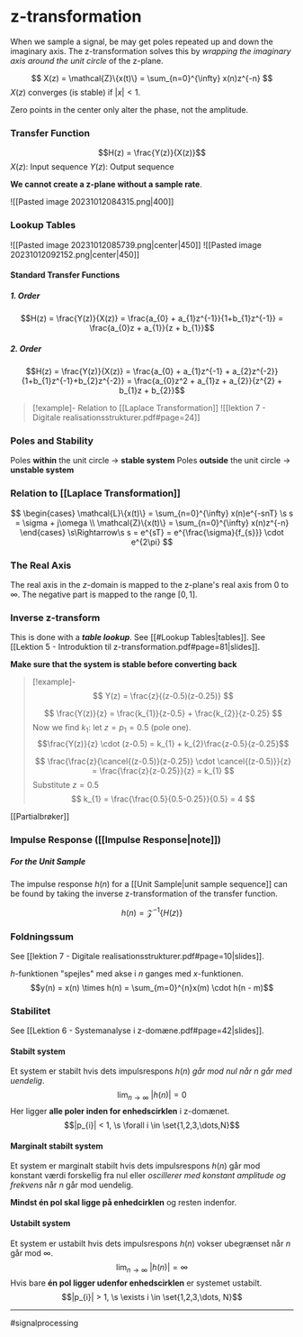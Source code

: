 # z-transformation

When we sample a signal, be may get poles repeated up and down the imaginary axis. The z-transformation solves this by *wrapping the imaginary axis around the unit circle* of the z-plane.

$$ X(z) = \mathcal{Z}\{x(t)\} = \sum_{n=0}^{\infty} x(n)z^{-n}  $$
$X(z)$ converges (is stable) if $|x| < 1$.

Zero points in the center only alter the phase, not the amplitude.
### Transfer Function
$$H(z) = \frac{Y(z)}{X(z)}$$
$X(z)$: Input sequence
$Y(z)$: Output sequence

**We cannot create a z-plane without a sample rate**.

![[Pasted image 20231012084315.png|400]]

### Lookup Tables
![[Pasted image 20231012085739.png|center|450]]
![[Pasted image 20231012092152.png|center|450]]

#### Standard Transfer Functions
##### 1. Order
$$H(z) = \frac{Y(z)}{X(z)} = \frac{a_{0} + a_{1}z^{-1}}{1+b_{1}z^{-1}} = \frac{a_{0}z + a_{1}}{z + b_{1}}$$
##### 2. Order
$$H(z) = \frac{Y(z)}{X(z)} = \frac{a_{0} + a_{1}z^{-1} + a_{2}z^{-2}}{1+b_{1}z^{-1}+b_{2}z^{-2}} = \frac{a_{0}z^2 + a_{1}z + a_{2}}{z^{2} + b_{1}z + b_{2}}$$


>[!example]- Relation to [[Laplace Transformation]]
>![[lektion 7 - Digitale realisationsstrukturer.pdf#page=24]]

### Poles and Stability
Poles **within** the unit circle -> **stable system**
Poles **outside** the unit circle -> **unstable system**

### Relation to [[Laplace Transformation]]

$$
\begin{cases}
\mathcal{L}\{x(t)\} = \sum_{n=0}^{\infty} x(n)e^{-snT} \s s = \sigma + j\omega \\ 
\mathcal{Z}\{x(t)\} = \sum_{n=0}^{\infty} x(n)z^{-n} 
\end{cases}
\s\Rightarrow\s
s = e^{sT} = e^{\frac{\sigma}{f_{s}}} \cdot e^{2\pi}
$$

### The Real Axis
The real axis in the $z$-domain is mapped to the z-plane's real axis from $0$ to $\infty$. The negative part is mapped to the range $[0, 1]$.

### Inverse z-transform
This is done with a ***table lookup***. See [[#Lookup Tables|tables]]. See [[Lektion 5 - Introduktion til z-transformation.pdf#page=81|slides]].

**Make sure that the system is stable before converting back**

>[!example]-
>$$
>Y(z) = \frac{z}{(z-0.5)(z-0.25)}
>$$
>
>$$
>\frac{Y(z)}{z} = \frac{k_{1}}{z-0.5} + \frac{k_{2}}{z-0.25}
>$$
>Now we find $k_{1}$: let $z=p_{1} = 0.5$ (pole one).
>$$\frac{Y(z)}{z} \cdot (z-0.5) = k_{1} + k_{2}\frac{z-0.5}{z-0.25}$$
>
>$$
>\frac{\frac{z}{\cancel{(z-0.5)}(z-0.25)} \cdot \cancel{(z-0.5)}}{z} = \frac{\frac{z}{z-0.25}}{z} = k_{1}
>$$
>Substitute $z = 0.5$
>$$
>k_{1} = \frac{\frac{0.5}{0.5-0.25}}{0.5} = 4
>$$

[[Partialbrøker]]

### Impulse Response ([[Impulse Response|note]])

##### For the Unit Sample
The impulse response $h(n)$ for a [[Unit Sample|unit sample sequence]] can be found by taking the inverse z-transformation of the transfer function.

$$h(n) = \mathcal{Z}^{-1}\{H(z)\}$$
### Foldningssum
See [[lektion 7 - Digitale realisationsstrukturer.pdf#page=10|slides]].

$h$-funktionen "spejles" med akse i $n$ ganges med $x$-funktionen.
$$y(n) = x(n) \times h(n) = \sum_{m=0}^{n}x(m) \cdot h(n - m)$$

### Stabilitet
See [[Lektion 6 - Systemanalyse i z-domæne.pdf#page=42|slides]].

#### Stabilt system
Et system er stabilt hvis dets impulsrespons $h(n)$ *går mod nul når n går med uendelig*.
$$\lim_{n\to\infty}\ |h(n)| = 0$$
Her ligger **alle poler inden for enhedscirklen** i z-domænet.
$$|p_{i}| < 1, \s \forall i \in \set{1,2,3,\dots,N}$$
#### Marginalt stabilt system
Et system er marginalt stabilt hvis dets impulsrespons $h(n)$ går mod konstant værdi forskellig fra nul eller *oscillerer med konstant amplitude og frekvens* når $n$ går mod uendelig.

**Mindst én pol skal ligge på enhedcirklen** og resten indenfor.

#### Ustabilt system
Et system er ustabilt hvis dets impulsrespons $h(n)$ vokser ubegrænset når $n$ går mod $\infty$.
$$\lim_{n\to\infty}\ |h(n)| = \infty$$
Hvis bare **én pol ligger udenfor enhedscirklen** er systemet ustabilt.
$$|p_{i}| > 1, \s \exists i \in \set{1,2,3,\dots, N}$$

---
#signalprocessing
